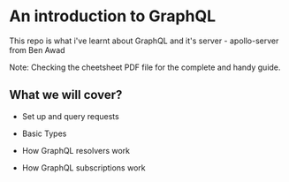 # An introduction to GraphQL

This repo is what i've learnt about GraphQL and it's server - apollo-server from Ben Awad

Note: Checking the cheetsheet PDF file for the complete and handy guide.

## What we will cover?

- Set up and query requests

- Basic Types

- How GraphQL resolvers work

- How GraphQL subscriptions work
